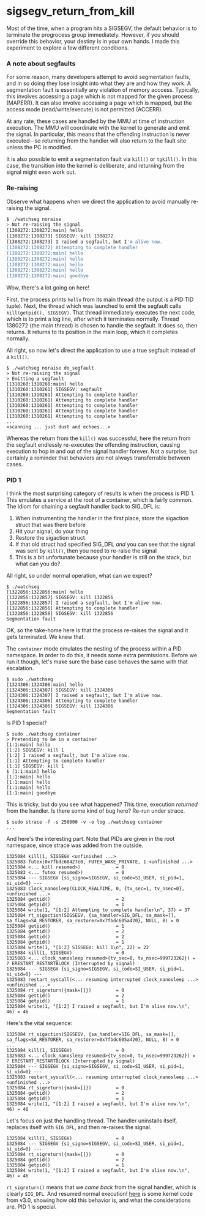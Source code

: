 # sigsegv_return_from_kill

Most of the time, when a program hits a SIGSEGV, the default behavior is to terminate the progrocess group immediately.
However, if you should override this behavior, your destiny is in your own hands.
I made this experiment to explore a few different conditions.


### A note about segfaults

For some reason, many developers attempt to avoid segmentation faults, and in so doing they lose insight into what they are and how they work.
A segmentation fault is essentially any violation of memory acccess.
Typically, this involves accessing a page which is not mapped for the given process (MAPERR).
It can also involve accessing a page which is mapped, but the access mode (read/write/execute) is not permitted (ACCERR).

At any rate, these cases are handled by the MMU at time of instruction execution.
The MMU will coordinate with the kernel to generate and emit the signal.
In particular, this means that the offending instruction is never executed--so returning from the handler will also return to the fault site unless the PC is modified.

It is also possible to emit a segmentation fault via `kill()` or `tgkill()`.
In this case, the transition into the kernel is deliberate, and returning from the signal might even work out.


### Re-raising

Observe what happens when we direct the application to avoid manually re-raising the signal.

```bash
$ ./watchseg noraise
> Not re-raising the signal
[1308272:1308272:main] hello
[1308272:1308273] SIGSEGV: kill 1308272
[1308272:1308273] I raised a segfault, but I'm alive now.
[1308272:1308272] Attempting to complete handler
[1308272:1308272:main] hello
[1308272:1308272:main] hello
[1308272:1308272:main] hello
[1308272:1308272:main] hello
[1308272:1308272:main] goodbye
```

Wow, there's a lot going on here!

First, the process prints `hello` from its main thread (the output is a PID:TID tuple).
Next, the thread which was launched to emit the segfault calls `kill(getpid(), SIGSEGV)`.
That thread immediately executes the next code, which is to print a log line, after which it terminates normally.
Thread 1380272 (the main thread) is chosen to handle the segfault.
It does so, then returns.
It returns to its position in the main loop, which it completes normally.

All right, so now let's direct the application to use a true segfault instead of a `kill()`.

```
$ ./watchseg noraise do_segfault
> Not re-raising the signal
> Emitting a segfault
[1310260:1310260:main] hello
[1310260:1310261] SIGSEGV: segfault
[1310260:1310261] Attempting to complete handler
[1310260:1310261] Attempting to complete handler
[1310260:1310261] Attempting to complete handler
[1310260:1310261] Attempting to complete handler
[1310260:1310261] Attempting to complete handler
...
<scanning ... just dust and echoes...>
```

Whereas the return from the `kill()` was successful, here the return from the segfault endlessly re-executes the offending instruction, causing execution to hop in and out of the signal handler forever.
Not a surprise, but certainly a reminder that behaviors are not always transferrable between cases.


### PID 1

I think the most surprising category of results is when the process is PID 1.
This emulates a service at the root of a container, which is fairly common.
The idiom for chaining a segfault handler back to SIG_DFL is:

1. When instrumenting the handler in the first place, store the sigaction struct that was there before
2. Hit your signal, do your thing
3. Restore the sigaction struct
4. If that old struct had specified SIG_DFL _and_ you can see that the signal was sent by `kill()`, then you need to re-raise the signal
5. This is a bit unfortunate because your handler is still on the stack, but what can you do?

All right, so under normal operation, what can we expect?

```
$ ./watchseg
[1322856:1322856:main] hello
[1322856:1322857] SIGSEGV: kill 1322856
[1322856:1322857] I raised a segfault, but I'm alive now.
[1322856:1322856] Attempting to complete handler
[1322856:1322856] SIGSEGV: kill 1322856
Segmentation fault
```

OK, so the take-home here is that the process re-raises the signal and it gets terminated.
We knew that.

The `container` mode emulates the nesting of the process within a PID namespace.
In order to do this, it needs some extra permissions.
Before we run it though, let's make sure the base case behaves the same with that escalation.

```
$ sudo ./watchseg
[1324306:1324306:main] hello
[1324306:1324307] SIGSEGV: kill 1324306
[1324306:1324307] I raised a segfault, but I'm alive now.
[1324306:1324306] Attempting to complete handler
[1324306:1324306] SIGSEGV: kill 1324306
Segmentation fault
```

Is PID 1 special?

```
$ sudo ./watchseg container
> Pretending to be in a container
[1:1:main] hello
[1:2] SIGSEGV: kill 1
[1:2] I raised a segfault, but I'm alive now.
[1:1] Attempting to complete handler
[1:1] SIGSEGV: kill 1
$ [1:1:main] hello
[1:1:main] hello
[1:1:main] hello
[1:1:main] hello
[1:1:main] goodbye
```

This is tricky, but do you see what happened?
This time, execution _returned_ from the handler.
Is there some kind of bug here?
Re-run under strace.

```
$ sudo strace -f -s 250000 -v -o log ./watchseg container
...
```

And here's the interesting part.
Note that PIDs are given in the root namespace, since strace was added from the outside.
```
1325084 kill(1, SIGSEGV <unfinished ...>
1325083 futex(0x7fbdc60427e0, FUTEX_WAKE_PRIVATE, 1 <unfinished ...>
1325084 <... kill resumed>)             = 0
1325083 <... futex resumed>)            = 0
1325084 --- SIGSEGV {si_signo=SIGSEGV, si_code=SI_USER, si_pid=1, si_uid=0} ---
1325083 clock_nanosleep(CLOCK_REALTIME, 0, {tv_sec=1, tv_nsec=0},  <unfinished ...>
1325084 gettid()                        = 2
1325084 getpid()                        = 1
1325084 write(1, "[1:2] Attempting to complete handler\n", 37) = 37
1325084 rt_sigaction(SIGSEGV, {sa_handler=SIG_DFL, sa_mask=[], sa_flags=SA_RESTORER, sa_restorer=0x7fbdc605a420}, NULL, 8) = 0
1325084 getpid()                        = 1
1325084 gettid()                        = 2
1325084 gettid()                        = 2
1325084 getpid()                        = 1
1325084 write(1, "[1:2] SIGSEGV: kill 1\n", 22) = 22
1325084 kill(1, SIGSEGV)                = 0
1325083 <... clock_nanosleep resumed>{tv_sec=0, tv_nsec=999723262}) = ? ERESTART_RESTARTBLOCK (Interrupted by signal)
1325084 --- SIGSEGV {si_signo=SIGSEGV, si_code=SI_USER, si_pid=1, si_uid=0} ---
1325083 restart_syscall(<... resuming interrupted clock_nanosleep ...> <unfinished ...>
1325084 rt_sigreturn({mask=[]})         = 0
1325084 gettid()                        = 2
1325084 getpid()                        = 1
1325084 write(1, "[1:2] I raised a segfault, but I'm alive now.\n", 46) = 46
```

Here's the vital sequence:
```
1325084 rt_sigaction(SIGSEGV, {sa_handler=SIG_DFL, sa_mask=[], sa_flags=SA_RESTORER, sa_restorer=0x7fbdc605a420}, NULL, 8) = 0
...
1325084 kill(1, SIGSEGV)                = 0
1325083 <... clock_nanosleep resumed>{tv_sec=0, tv_nsec=999723262}) = ? ERESTART_RESTARTBLOCK (Interrupted by signal)
1325084 --- SIGSEGV {si_signo=SIGSEGV, si_code=SI_USER, si_pid=1, si_uid=0} ---
1325083 restart_syscall(<... resuming interrupted clock_nanosleep ...> <unfinished ...>
1325084 rt_sigreturn({mask=[]})         = 0
1325084 gettid()                        = 2
1325084 getpid()                        = 1
1325084 write(1, "[1:2] I raised a segfault, but I'm alive now.\n", 46) = 46
```

Let's focus on just the handling thread.
The handler uninstalls itself, replaces itself with `SIG_DFL`, and then re-raises the signal.
```
1325084 kill(1, SIGSEGV)                = 0
1325084 --- SIGSEGV {si_signo=SIGSEGV, si_code=SI_USER, si_pid=1, si_uid=0} ---
1325084 rt_sigreturn({mask=[]})         = 0
1325084 gettid()                        = 2
1325084 getpid()                        = 1
1325084 write(1, "[1:2] I raised a segfault, but I'm alive now.\n", 46) = 46
```

`rt_sigreturn()` means that we _came back_ from the signal handler, which is clearly `SIG_DFL`.
And resumed normal execution!
[here](https://github.com/torvalds/linux/blob/v3.0/kernel/signal.c#L2129-L2138) is some kernel code from v3.0, showing how old this behavior is, and what the considerations are.
PID 1 is special.
